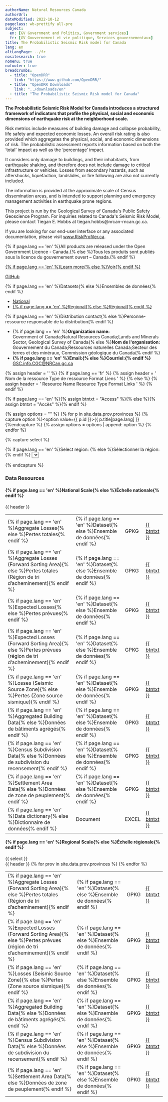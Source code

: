 ```yaml
---
authorName: Natural Resources Canada
authorUrl:
dateModified: 2022-10-12
pageclass: wb-prettify all-pre
subject:
  en: [GV Government and Politics, Government services]
  fr: [GV Gouvernement et vie politique, Services gouvernementaux]
title: The Probabilistic Seismic Risk model for Canada
lang: en
altLangPage: ../fr
nositesearch: true
nomenu: true
nofooter: true
breadcrumbs:
  - title: "OpenDRR"
    link: "https://www.github.com/OpenDRR/"
  - title: "OpenDRR Downloads"
    link: "../downloads/en"
  - title: "The Probabilistic Seismic Risk model for Canada"
---
```

<link href='../assets/css/app.css' rel='stylesheet'/>

<div class="row">
  <div class="col-md-8">
    <p><strong>The Probabilistic Seismic Risk Model for Canada introduces a structured framework of indicators that profile the physical, social and economic dimensions of earthquake risk at the neighborhood scale.</strong></p>
    <p>Risk metrics include measures of building damage and collapse probability, life safety and expected economic losses. An overall risk rating is also provided which aggregates the physical, social, and economic dimensions of risk. The probabilistic assessment reports information based on both the ‘total’ impact as well as the ‘percentage’ impact.</p>
    <p>It considers only damage to buildings, and their inhabitants, from earthquake shaking, and therefore does not include damage to critical infrastructure or vehicles. Losses from secondary hazards, such as aftershocks, liquefaction, landslides, or fire following are also not currently included.</p>
    <p>The information is provided at the approximate scale of Census dissemination areas, and is intended to support planning and emergency management activities in earthquake prone regions.</p>
    <p>This project is run by the Geological Survey of Canada's Public Safety Geoscience Program. For inquiries related to Canada's Seismic Risk Model, please contact Tiegan E. Hobbs at tiegan.hobbs@nrcan-rncan.gc.ca.</p>
    <p>If you are looking for our end-user interface or any associated documentation, please visit <a href="www.riskprofiler.ca">www.RiskProfiler.ca</a>.</p>
    <section class="jumbotron">
      <p>{% if page.lang == 'en' %}All products are released under the Open Government Licence - Canada.{% else %}Tous les produits sont publiés sous la licence du gouvernement ouvert – Canada.{% endif %}</p>
      <p><a href="https://open.canada.ca/en/open-government-licence-canada" class="btn btn-info btn-lg" role="button">{% if page.lang == 'en' %}Learn more{% else %}Voir{% endif %}</a></p>
    </section>
  </div>
  <div class="col-md-4">
    <p>
      <a href="https://github.com/OpenDRR/seismic-risk-model" class="btn btn-info btn-lg btn-block" role="button"><i class="fab fa-github"></i> GitHub</a>
    </p>
    <div class="panel panel-primary mrgn-tp-sm">
      <div class="panel-heading">
        <div class="panel-title">{% if page.lang == 'en' %}Datasets{% else %}Ensembles de données{% endif %}</div>
      </div>
      <ul class="list-group">
        <li class="list-group-item">
          <a href="#national" style="display:block; width:inherit; overflow:hidden; white-space:nowrap; text-overflow: ellipsis;">National</a>
        </li>
        <li class="list-group-item">
          <a href="#regional" style="display:block; width:inherit; overflow:hidden; white-space:nowrap; text-overflow: ellipsis;">{% if page.lang == 'en' %}Regional{% else %}Régional{% endif %}</a>
        </li>
      </ul>
    </div>
    <div class="panel panel-primary mrgn-tp-sm">
      <div class="panel-heading">
        <div class="panel-title">{% if page.lang == 'en' %}Distribution contact{% else %}Personne-ressource responsable de la distribution{% endif %}</div>
      </div>
      <ul class="list-group">
        <li class="list-group-item">
          {% if page.lang == 'en' %}<b>Organization name:</b><br>
          Government of Canada;Natural Resources Canada;Lands and Minerals Sector, Geological Survey of Canada{% else %}<b>Nom de l'organisation:</b><br>
          Gouvernement du Canada;Ressources naturelles Canada;Secteur des terres et des minéraux, Commission géologique du Canada{% endif %}
        </li>
        <li class="list-group-item">
          <b>{% if page.lang == 'en' %}Email:{% else %}Courriel:{% endif %}</b><br>
          <a href="mailto:GSC.info.CGC@NRCan.gc.ca">GSC.info.CGC@NRCan.gc.ca</a>
        </li>
      </ul>
    </div>
  </div>
</div>

{% assign header = '' %}
{% if page.lang == 'fr' %}
    {% assign header = '<tr>
        <th scope="col" class="col-sm-6">Nom de la ressource</th>
        <th scope="col" class="col-sm-2 hidden-xs">Type de ressource</th>
        <th scope="col" class="col-sm-2">Format</th>
        <th scope="col" class="col-sm-1">Liens</th>
    </tr>' %}
{% else %}
    {% assign header = '<tr>
        <th scope="col" class="col-sm-6">Resource Name</th>
        <th scope="col" class="col-sm-2 hidden-xs">Resource Type</th>
        <th scope="col" class="col-sm-2">Format</th>
        <th scope="col" class="col-sm-1">Links</th>
    </tr>' %}
{% endif %}

{% if page.lang == 'en' %}{% assign btntxt = "Access" %}{% else %}{% assign btntxt = "Accès" %}{% endif %}

{% assign options = "" %}
{% for p in site.data.prov.provinces %}
    {% capture option %}<option value={{ p.id }}>{{ p.title[page.lang] }}</option>{%endcapture %}
    {% assign options = options | append: option %}
{% endfor %}

{% capture select %}
  <div class="row">
    <div class="col-md-12 mrgn-bttm-lg">
      <form class="form-inline" role="form" method="get" action="#">
        <div class="form-group">
            <label for="select-rgn" class="control-label mrgn-rght-lg">
              {% if page.lang == 'en' %}Select region: {% else %}Sélectionner la région: {% endif %}
            </label>
          <select id="select-rgn" class="select-rgn form-control">
            <option></option>
            {{ options }}
          </select>
        </div>
      </form>
    </div>
  </div>     
{% endcapture %}

<h3>Data Resources</h3>

<h4 id="national">{% if page.lang == 'en' %}National Scale{% else %}Échelle nationale{% endif %}</h4>
<table class="table table-striped table-responsive">
  <tbody>
    {{ header }}
    <tr>
      <td>{% if page.lang == 'en' %}Aggregate Losses{% else %}Pertes totales{% endif %}</td>
      <td class="hidden-xs">{% if page.lang == 'en' %}Dataset{% else %}Ensemble de données{% endif %}</td>
      <td><span class="label GPKG">GPKG</span></td>
      <td><a href="{{site.github.releases_url}}/download/{{site.github.releases[0].tag_name}}/psra_canada_agg_loss.zip" class="btn btn-primary">{{ btntxt }}</a></td>
    </tr>
    <tr>
      <td>{% if page.lang == 'en' %}Aggregate Losses (Forward Sorting Area){% else %}Pertes totales (Région de tri d’acheminement){% endif %}</td>
      <td class="hidden-xs">{% if page.lang == 'en' %}Dataset{% else %}Ensemble de données{% endif %}</td>
      <td><span class="label GPKG">GPKG</span></td>
      <td><a href="{{site.github.releases_url}}/download/{{site.github.releases[0].tag_name}}/psra_agg_loss_fsa.zip" class="btn btn-primary">{{ btntxt }}</a></td>
    </tr>
    <tr>
      <td>{% if page.lang == 'en' %}Expected Losses{% else %}Pertes prévues{% endif %}</td>
      <td class="hidden-xs">{% if page.lang == 'en' %}Dataset{% else %}Ensemble de données{% endif %}</td>
      <td><span class="label GPKG">GPKG</span></td>
      <td><a href="{{site.github.releases_url}}/download/{{site.github.releases[0].tag_name}}/psra_canada_expected_loss.zip" class="btn btn-primary">{{ btntxt }}</a></td>
    </tr>
    <tr>
      <td>{% if page.lang == 'en' %}Expected Losses (Forward Sorting Area){% else %}Pertes prévues (région de tri d’acheminement){% endif %}</td>
      <td class="hidden-xs">{% if page.lang == 'en' %}Dataset{% else %}Ensemble de données{% endif %}</td>
      <td><span class="label GPKG">GPKG</span></td>
      <td><a href="{{site.github.releases_url}}/download/{{site.github.releases[0].tag_name}}/psra_expected_loss_fsa.zip" class="btn btn-primary">{{ btntxt }}</a></td>
    </tr>
    <tr>
      <td>{% if page.lang == 'en' %}Losses (Seismic Source Zone){% else %}Pertes (Zone source sismique){% endif %}</td>
      <td class="hidden-xs">{% if page.lang == 'en' %}Dataset{% else %}Ensemble de données{% endif %}</td>
      <td><span class="label GPKG">GPKG</span></td>
      <td><a href="{{site.github.releases_url}}/download/{{site.github.releases[0].tag_name}}/psra_canada_src_loss.zip" class="btn btn-primary">{{ btntxt }}</a></td>
    </tr>
    <tr>
      <td>{% if page.lang == 'en' %}Aggregated Building Data{% else %}Données de bâtiments agrégés{% endif %}</td>
      <td class="hidden-xs">{% if page.lang == 'en' %}Dataset{% else %}Ensemble de données{% endif %}</td>
      <td><span class="label GPKG">GPKG</span></td>
      <td><a href="{{site.github.releases_url}}/download/{{site.github.releases[0].tag_name}}/psra_indicators_b.zip" class="btn btn-primary">{{ btntxt }}</a></td>
    </tr>
    <tr>
      <td>{% if page.lang == 'en' %}Census Subdivision Data{% else %}Données de subdivision du recensement{% endif %}</td>
      <td class="hidden-xs">{% if page.lang == 'en' %}Dataset{% else %}Ensemble de données{% endif %}</td>
      <td><span class="label GPKG">GPKG</span></td>
      <td><a href="{{site.github.releases_url}}/download/{{site.github.releases[0].tag_name}}/psra_indicators_csd.zip" class="btn btn-primary">{{ btntxt }}</a></td>
    </tr>
    <tr>
      <td>{% if page.lang == 'en' %}Settlement Area Data{% else %}Données de zone de peuplement{% endif %}</td>
      <td class="hidden-xs">{% if page.lang == 'en' %}Dataset{% else %}Ensemble de données{% endif %}</td>
      <td><span class="label GPKG">GPKG</span></td>
      <td><a href="{{site.github.releases_url}}/download/{{site.github.releases[0].tag_name}}/psra_indicators_s.zip" class="btn btn-primary">{{ btntxt }}</a></td>
    </tr>
    <tr>
      <td>{% if page.lang == 'en' %}Data dictionary{% else %}Dictionnaire de données{% endif %}</td>
      <td class="hidden-xs">Document</td><td><span class="label EXCEL">EXCEL</span></td>
      <td><a href="{{site.github.releases_url}}/download/{{site.github.releases[0].tag_name}}/psra_attributes_{{ page.lang }}.xlsx" class="btn btn-primary">{{ btntxt }}</a></td>
    </tr>
  </tbody>
</table>

<h4 id="regional">{% if page.lang == 'en' %}Regional Scale{% else %}Échelle régionale{% endif %}</h4>
{{ select }}
<div class="row">
  <div class="col-md-12">
    <table class="rgn table table-striped table-responsive">
      <tbody>
        {{ header }}
        {% for prov in site.data.prov.provinces %}
          <tr class="{{ prov.id }}">
            <td>{% if page.lang == 'en' %}Aggregate Losses (Forward Sorting Area){% else %}Pertes totales (Région de tri d’acheminement){% endif %}</td>
            <td class="hidden-xs">{% if page.lang == 'en' %}Dataset{% else %}Ensemble de données{% endif %}</td>
            <td><span class="label GPKG">GPKG</span></td>
            <td><a href="{{site.github.releases_url}}/download/{{site.github.releases[0].tag_name}}/psra_{{ prov.id }}_agg_loss_fsa.zip" class="btn btn-primary">{{ btntxt }}</a></td>
          </tr>
          <tr class="{{ prov.id }}">
            <td>{% if page.lang == 'en' %}Expected Losses (Forward Sorting Area){% else %}Pertes prévues (région de tri d’acheminement){% endif %}</td>
            <td class="hidden-xs">{% if page.lang == 'en' %}Dataset{% else %}Ensemble de données{% endif %}</td>
            <td><span class="label GPKG">GPKG</span></td>
            <td><a href="{{site.github.releases_url}}/download/{{site.github.releases[0].tag_name}}/psra_{{ prov.id }}_expected_loss_fsa.zip" class="btn btn-primary">{{ btntxt }}</a></td>
          </tr>
          <tr class="{{ prov.id }}">
            <td>{% if page.lang == 'en' %}Losses (Seismic Source Zone){% else %}Pertes (Zone source sismique){% endif %}</td>
            <td class="hidden-xs">{% if page.lang == 'en' %}Dataset{% else %}Ensemble de données{% endif %}</td>
            <td><span class="label GPKG">GPKG</span></td>
            <td><a href="{{site.github.releases_url}}/download/{{site.github.releases[0].tag_name}}/psra_{{ prov.id }}_src_loss.zip" class="btn btn-primary">{{ btntxt }}</a></td>
          </tr>
          <tr class="{{ prov.id }}">
            <td>{% if page.lang == 'en' %}Aggregated Building Data{% else %}Données de bâtiments agrégés{% endif %}</td>
            <td class="hidden-xs">{% if page.lang == 'en' %}Dataset{% else %}Ensemble de données{% endif %}</td>
            <td><span class="label GPKG">GPKG</span></td>
            <td><a href="{{site.github.releases_url}}/download/{{site.github.releases[0].tag_name}}/psra_{{ prov.id }}_indicators_b.zip" class="btn btn-primary">{{ btntxt }}</a></td>
          </tr>
          <tr class="{{ prov.id }}">
            <td>{% if page.lang == 'en' %}Census Subdivision Data{% else %}Données de subdivision du recensement{% endif %}</td>
            <td class="hidden-xs">{% if page.lang == 'en' %}Dataset{% else %}Ensemble de données{% endif %}</td>
            <td><span class="label GPKG">GPKG</span></td>
            <td><a href="{{site.github.releases_url}}/download/{{site.github.releases[0].tag_name}}/psra_{{ prov.id }}_indicators_csd.zip" class="btn btn-primary">{{ btntxt }}</a></td>
          </tr>
          <tr class="{{ prov.id }}">
            <td>{% if page.lang == 'en' %}Settlement Area Data{% else %}Données de zone de peuplement{% endif %}</td>
            <td class="hidden-xs">{% if page.lang == 'en' %}Dataset{% else %}Ensemble de données{% endif %}</td>
            <td><span class="label GPKG">GPKG</span></td>
            <td><a href="{{site.github.releases_url}}/download/{{site.github.releases[0].tag_name}}/psra_{{ prov.id }}_indicators_s.zip" class="btn btn-primary">{{ btntxt }}</a></td>
          </tr>
        {% endfor %}
      </tbody>
    </table>
  </div>
</div>

<script src="https://code.jquery.com/jquery-1.12.2.min.js"
        integrity="sha256-lZFHibXzMHo3GGeehn1hudTAP3Sc0uKXBXAzHX1sjtk=" crossorigin="anonymous"></script>

<script>
  $( '#select-rgn' ).on( 'change', function() {
    $( ".ab, .bc, .mb, .ns, .nl, .qc, .on, .nu, .yk, .nt, .sk, .pe, .nb, .rgn" ).hide();

    $("select").val( $( this ).val() );

    if ( $( this ).val() ) {
        let p = '.' + $( this ).val() + ', .rgn';
        $( p ).fadeIn();
    }
  });
</script>
